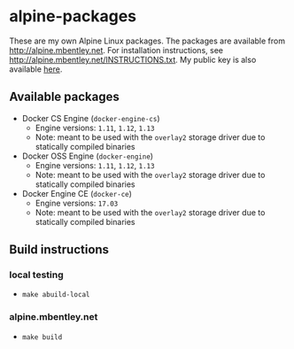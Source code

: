 alpine-packages
===============

These are my own Alpine Linux packages.  The packages are available from http://alpine.mbentley.net.  For installation instructions, see http://alpine.mbentley.net/INSTRUCTIONS.txt.  My public key is also available [here](./repo/mbentley@mbentley.net-5865c989.rsa.pub).

## Available packages
  * Docker CS Engine (`docker-engine-cs`)
    * Engine versions: `1.11`, `1.12`, `1.13`
    * Note: meant to be used with the `overlay2` storage driver due to statically compiled binaries
  * Docker OSS Engine (`docker-engine`)
    * Engine versions: `1.11`, `1.12`, `1.13`
    * Note: meant to be used with the `overlay2` storage driver due to statically compiled binaries
  * Docker Engine CE (`docker-ce`)
    * Engine versions: `17.03`
    * Note: meant to be used with the `overlay2` storage driver due to statically compiled binaries

## Build instructions

### local testing
  * `make abuild-local`

### alpine.mbentley.net
  * `make build`
